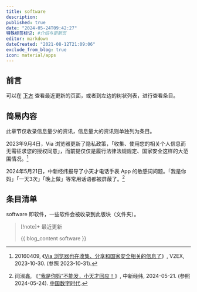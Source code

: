 ```yaml
---
title: software
description:
published: true
date: "2024-05-24T09:42:27"
特殊标签标记: #介绍与更新页
editor: markdown
dateCreated: "2021-08-12T21:09:06"
exclude_from_blog: true
icon: material/apps
---
```


## 前言

可以在 [下方](#条目清单) 查看最近更新的页面，或者到左边的树状列表，进行查看条目。

## 简易内容

此章节仅收录信息量少的资讯，信息量大的资讯则单独列为条目。

2023年9月4日，Via 浏览器更新了隐私政策，「收集、使用您的相关个人信息而无需征求您的授权同意」，而前提仅仅是履行法律法规规定、国家安全这样的大范围情况。[^86655]

[^86655]: 20160409, 《[Via 浏览器也在收集、分享和国家安全相关的信息了](https://web.archive.org/web/20231030122147/https://www.v2ex.com/t/986655)》, V2EX, 2023-10-30. (参照 2023-10-31).

2024年5月21日，中新经纬报导了小天才电话手表 App 的敏感词问题。「我是你妈」「一天3次」「晚上做」等常用话语都被屏蔽了。[^93018]

[^93018]: 闫淑鑫, 《[“我是你妈”不能发，小天才回应！](https://web.archive.org/web/20240521093119/https://www.jwview.com/jingwei/html/05-21/593018.shtml)》, 中新经纬, 2024-05-21. (参照 2024-05-24). [中国数字时代](https://web.archive.org/web/20240523170716/https://chinadigitaltimes.net/chinese/708158.html).

## 条目清单

software 即软件，一些软件会被收录到此版块（文件夹）。

> [!note]+ 最近更新
>
> {{ blog_content software }}
